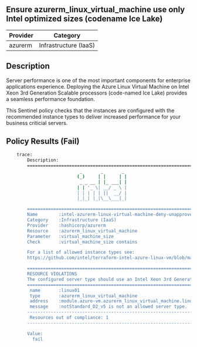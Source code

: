 ## Ensure azurerm_linux_virtual_machine use only Intel optimized sizes (codename Ice Lake)

| Provider            | Category                 |
|---------------------|--------------------------|
| azurerm             | Infrastructure (IaaS)    |

## Description

Server performance is one of the most important components for enterprise applications experience. Deploying the Azure Linux Virtual Machine on Intel Xeon 3rd Generation Scalable processors (code-named Ice Lake) provides a seamless performance foundation.

This Sentinel policy checks that the instances are configured with the recommended instance types to deliver increased performance for your business criticial servers.

## Policy Results (Fail)

```bash
    trace:
        Description:
        ========================================================================
                            _       _       _
                           (_)     | |     | |
                            _ _ __ | |_ ___| |
                           | | '_ \| __/ _ \ |
                           | | | | | ||  __/ |
                           |_|_| |_|\__\___|_|

        ========================================================================
        Name        :intel-azurerm-linux-virtual-machine-deny-unapproved-instance-type.sentinel
        Category    :Infrastructure (IaaS)
        Provider    :hashicorp/azurerm
        Resource    :azurerm_linux_virtual_machine
        Parameter   :virtual_machine_size
        Check       :virtual_machine_size contains

        For a list of allowed instance types see:
        https://github.com/intel/terraform-intel-azure-linux-vm/blob/main/policies.md

        ========================================================================
        RESOURCE VIOLATIONS
        The configured server type should use an Intel Xeon 3rd Generation Scalable processor (code-named Ice Lake)
        ========================================================================
         name       :linux01
         type       :azurerm_linux_virtual_machine
         address    :module.azure-vm.azurerm_linux_virtual_machine.linux_vm
         message    :notStandard_D2_v5 is not an allowed server type.
        ------------------------------------------------------------------------
         Resources out of compliance: 1
        ------------------------------------------------------------------------

        Value:
          fail
```
